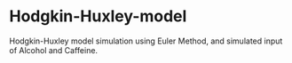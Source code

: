 # Hodgkin-Huxley-model
Hodgkin-Huxley model simulation using Euler Method, and simulated input of Alcohol and Caffeine.
